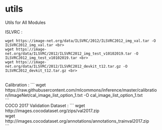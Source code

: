# utils
Utils for All Modules

ISLVRC : <br>
```
wget https://image-net.org/data/ILSVRC/2012/ILSVRC2012_img_val.tar -O ILSVRC2012_img_val.tar <br>
wget https://image-net.org/data/ILSVRC/2012/ILSVRC2012_img_test_v10102019.tar -O ILSVRC2012_img_test_v10102019.tar <br>
wget https://image-net.org/data/ILSVRC/2012/ILSVRC2012_devkit_t12.tar.gz -O ILSVRC2012_devkit_t12.tar.gz <br>
```

<br>
Calibration :
```
wget https://raw.githubusercontent.com/mlcommons/inference/master/calibration/ImageNet/cal_image_list_option_1.txt -O cal_image_list_option_1.txt <br> 
```

<br>
COCO 2017 Validation Dataset : 
```
wget http://images.cocodataset.org/zips/val2017.zip <br>
wget http://images.cocodataset.org/annotations/annotations_trainval2017.zip <br>
```
